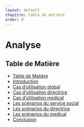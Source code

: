 ```yaml
---
layout: default
chapitre: table de matière
order: 0
---
```


# Analyse

<!-- note -->
## Table de Matière
- [Table de Matière](#table-de-matière)
- [Introduction](#introduction)
- [Cas d’utilisation global](#cas-dutilisation-global)
- [Cas d’utilisation directrice](#cas-dutilisation-directrice)
- [Cas d’utilisation medical](#cas-dutilisation-medical)
- [Les scénarios du service social](#les-scénarios-du-service-social)
- [Les scénarios du directrice](#les-scénarios-du-directrice)
- [Les scénarios du medical](#les-scénarios-du-medical)
- [Conclusion](#conclusion)

<!-- new slide -->
